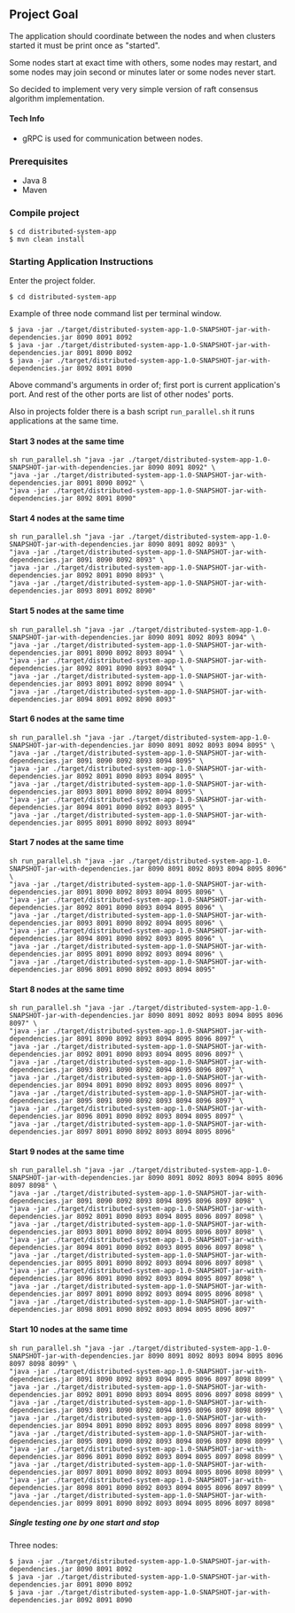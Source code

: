 ## Project Goal
The application should coordinate between the nodes and when clusters started it must be print once as "started".

Some nodes start at exact time with others, some nodes may restart, and some nodes may join second or minutes later or some nodes never start.

So decided to implement very very simple version of raft consensus algorithm implementation. 

#### Tech Info
- gRPC is used for communication between nodes.

### Prerequisites
- Java 8
- Maven

### Compile project
```
$ cd distributed-system-app
$ mvn clean install
```

### Starting Application Instructions
Enter the project folder.

```
$ cd distributed-system-app
```

Example of three node command list per terminal window.
```
$ java -jar ./target/distributed-system-app-1.0-SNAPSHOT-jar-with-dependencies.jar 8090 8091 8092
$ java -jar ./target/distributed-system-app-1.0-SNAPSHOT-jar-with-dependencies.jar 8091 8090 8092
$ java -jar ./target/distributed-system-app-1.0-SNAPSHOT-jar-with-dependencies.jar 8092 8091 8090
```

Above command's arguments in order of; first port is current application's port. And rest of the other ports are list of other nodes' ports.

Also in projects folder there is a bash script `run_parallel.sh` it runs applications at the same time. 

#### Start 3 nodes at the same time
```
sh run_parallel.sh "java -jar ./target/distributed-system-app-1.0-SNAPSHOT-jar-with-dependencies.jar 8090 8091 8092" \
"java -jar ./target/distributed-system-app-1.0-SNAPSHOT-jar-with-dependencies.jar 8091 8090 8092" \
"java -jar ./target/distributed-system-app-1.0-SNAPSHOT-jar-with-dependencies.jar 8092 8091 8090"
```

#### Start 4 nodes at the same time
```
sh run_parallel.sh "java -jar ./target/distributed-system-app-1.0-SNAPSHOT-jar-with-dependencies.jar 8090 8091 8092 8093" \
"java -jar ./target/distributed-system-app-1.0-SNAPSHOT-jar-with-dependencies.jar 8091 8090 8092 8093" \
"java -jar ./target/distributed-system-app-1.0-SNAPSHOT-jar-with-dependencies.jar 8092 8091 8090 8093" \
"java -jar ./target/distributed-system-app-1.0-SNAPSHOT-jar-with-dependencies.jar 8093 8091 8092 8090"
```

#### Start 5 nodes at the same time
```
sh run_parallel.sh "java -jar ./target/distributed-system-app-1.0-SNAPSHOT-jar-with-dependencies.jar 8090 8091 8092 8093 8094" \
"java -jar ./target/distributed-system-app-1.0-SNAPSHOT-jar-with-dependencies.jar 8091 8090 8092 8093 8094" \
"java -jar ./target/distributed-system-app-1.0-SNAPSHOT-jar-with-dependencies.jar 8092 8091 8090 8093 8094" \
"java -jar ./target/distributed-system-app-1.0-SNAPSHOT-jar-with-dependencies.jar 8093 8091 8092 8090 8094" \
"java -jar ./target/distributed-system-app-1.0-SNAPSHOT-jar-with-dependencies.jar 8094 8091 8092 8090 8093"
```

#### Start 6 nodes at the same time
```
sh run_parallel.sh "java -jar ./target/distributed-system-app-1.0-SNAPSHOT-jar-with-dependencies.jar 8090 8091 8092 8093 8094 8095" \
"java -jar ./target/distributed-system-app-1.0-SNAPSHOT-jar-with-dependencies.jar 8091 8090 8092 8093 8094 8095" \
"java -jar ./target/distributed-system-app-1.0-SNAPSHOT-jar-with-dependencies.jar 8092 8091 8090 8093 8094 8095" \
"java -jar ./target/distributed-system-app-1.0-SNAPSHOT-jar-with-dependencies.jar 8093 8091 8090 8092 8094 8095" \
"java -jar ./target/distributed-system-app-1.0-SNAPSHOT-jar-with-dependencies.jar 8094 8091 8090 8092 8093 8095" \
"java -jar ./target/distributed-system-app-1.0-SNAPSHOT-jar-with-dependencies.jar 8095 8091 8090 8092 8093 8094"
```

#### Start 7 nodes at the same time
```
sh run_parallel.sh "java -jar ./target/distributed-system-app-1.0-SNAPSHOT-jar-with-dependencies.jar 8090 8091 8092 8093 8094 8095 8096" \
"java -jar ./target/distributed-system-app-1.0-SNAPSHOT-jar-with-dependencies.jar 8091 8090 8092 8093 8094 8095 8096" \
"java -jar ./target/distributed-system-app-1.0-SNAPSHOT-jar-with-dependencies.jar 8092 8091 8090 8093 8094 8095 8096" \
"java -jar ./target/distributed-system-app-1.0-SNAPSHOT-jar-with-dependencies.jar 8093 8091 8090 8092 8094 8095 8096" \
"java -jar ./target/distributed-system-app-1.0-SNAPSHOT-jar-with-dependencies.jar 8094 8091 8090 8092 8093 8095 8096" \
"java -jar ./target/distributed-system-app-1.0-SNAPSHOT-jar-with-dependencies.jar 8095 8091 8090 8092 8093 8094 8096" \
"java -jar ./target/distributed-system-app-1.0-SNAPSHOT-jar-with-dependencies.jar 8096 8091 8090 8092 8093 8094 8095"
```

#### Start 8 nodes at the same time
```
sh run_parallel.sh "java -jar ./target/distributed-system-app-1.0-SNAPSHOT-jar-with-dependencies.jar 8090 8091 8092 8093 8094 8095 8096 8097" \
"java -jar ./target/distributed-system-app-1.0-SNAPSHOT-jar-with-dependencies.jar 8091 8090 8092 8093 8094 8095 8096 8097" \
"java -jar ./target/distributed-system-app-1.0-SNAPSHOT-jar-with-dependencies.jar 8092 8091 8090 8093 8094 8095 8096 8097" \
"java -jar ./target/distributed-system-app-1.0-SNAPSHOT-jar-with-dependencies.jar 8093 8091 8090 8092 8094 8095 8096 8097" \
"java -jar ./target/distributed-system-app-1.0-SNAPSHOT-jar-with-dependencies.jar 8094 8091 8090 8092 8093 8095 8096 8097" \
"java -jar ./target/distributed-system-app-1.0-SNAPSHOT-jar-with-dependencies.jar 8095 8091 8090 8092 8093 8094 8096 8097" \
"java -jar ./target/distributed-system-app-1.0-SNAPSHOT-jar-with-dependencies.jar 8096 8091 8090 8092 8093 8094 8095 8097" \
"java -jar ./target/distributed-system-app-1.0-SNAPSHOT-jar-with-dependencies.jar 8097 8091 8090 8092 8093 8094 8095 8096"
```

#### Start 9 nodes at the same time
```
sh run_parallel.sh "java -jar ./target/distributed-system-app-1.0-SNAPSHOT-jar-with-dependencies.jar 8090 8091 8092 8093 8094 8095 8096 8097 8098" \
"java -jar ./target/distributed-system-app-1.0-SNAPSHOT-jar-with-dependencies.jar 8091 8090 8092 8093 8094 8095 8096 8097 8098" \
"java -jar ./target/distributed-system-app-1.0-SNAPSHOT-jar-with-dependencies.jar 8092 8091 8090 8093 8094 8095 8096 8097 8098" \
"java -jar ./target/distributed-system-app-1.0-SNAPSHOT-jar-with-dependencies.jar 8093 8091 8090 8092 8094 8095 8096 8097 8098" \
"java -jar ./target/distributed-system-app-1.0-SNAPSHOT-jar-with-dependencies.jar 8094 8091 8090 8092 8093 8095 8096 8097 8098" \
"java -jar ./target/distributed-system-app-1.0-SNAPSHOT-jar-with-dependencies.jar 8095 8091 8090 8092 8093 8094 8096 8097 8098" \
"java -jar ./target/distributed-system-app-1.0-SNAPSHOT-jar-with-dependencies.jar 8096 8091 8090 8092 8093 8094 8095 8097 8098" \
"java -jar ./target/distributed-system-app-1.0-SNAPSHOT-jar-with-dependencies.jar 8097 8091 8090 8092 8093 8094 8095 8096 8098" \
"java -jar ./target/distributed-system-app-1.0-SNAPSHOT-jar-with-dependencies.jar 8098 8091 8090 8092 8093 8094 8095 8096 8097"
```

#### Start 10 nodes at the same time
```
sh run_parallel.sh "java -jar ./target/distributed-system-app-1.0-SNAPSHOT-jar-with-dependencies.jar 8090 8091 8092 8093 8094 8095 8096 8097 8098 8099" \
"java -jar ./target/distributed-system-app-1.0-SNAPSHOT-jar-with-dependencies.jar 8091 8090 8092 8093 8094 8095 8096 8097 8098 8099" \
"java -jar ./target/distributed-system-app-1.0-SNAPSHOT-jar-with-dependencies.jar 8092 8091 8090 8093 8094 8095 8096 8097 8098 8099" \
"java -jar ./target/distributed-system-app-1.0-SNAPSHOT-jar-with-dependencies.jar 8093 8091 8090 8092 8094 8095 8096 8097 8098 8099" \
"java -jar ./target/distributed-system-app-1.0-SNAPSHOT-jar-with-dependencies.jar 8094 8091 8090 8092 8093 8095 8096 8097 8098 8099" \
"java -jar ./target/distributed-system-app-1.0-SNAPSHOT-jar-with-dependencies.jar 8095 8091 8090 8092 8093 8094 8096 8097 8098 8099" \
"java -jar ./target/distributed-system-app-1.0-SNAPSHOT-jar-with-dependencies.jar 8096 8091 8090 8092 8093 8094 8095 8097 8098 8099" \
"java -jar ./target/distributed-system-app-1.0-SNAPSHOT-jar-with-dependencies.jar 8097 8091 8090 8092 8093 8094 8095 8096 8098 8099" \
"java -jar ./target/distributed-system-app-1.0-SNAPSHOT-jar-with-dependencies.jar 8098 8091 8090 8092 8093 8094 8095 8096 8097 8099" \
"java -jar ./target/distributed-system-app-1.0-SNAPSHOT-jar-with-dependencies.jar 8099 8091 8090 8092 8093 8094 8095 8096 8097 8098"
```

##### Single testing one by one start and stop
Three nodes:
```
$ java -jar ./target/distributed-system-app-1.0-SNAPSHOT-jar-with-dependencies.jar 8090 8091 8092
$ java -jar ./target/distributed-system-app-1.0-SNAPSHOT-jar-with-dependencies.jar 8091 8090 8092
$ java -jar ./target/distributed-system-app-1.0-SNAPSHOT-jar-with-dependencies.jar 8092 8091 8090
```